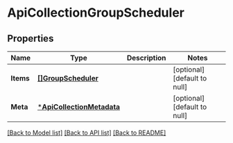 # ApiCollectionGroupScheduler

## Properties
Name | Type | Description | Notes
------------ | ------------- | ------------- | -------------
**Items** | [**[]GroupScheduler**](GroupScheduler.md) |  | [optional] [default to null]
**Meta** | [***ApiCollectionMetadata**](ApiCollectionMetadata.md) |  | [optional] [default to null]

[[Back to Model list]](../README.md#documentation-for-models) [[Back to API list]](../README.md#documentation-for-api-endpoints) [[Back to README]](../README.md)


